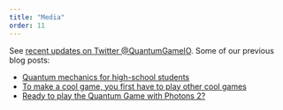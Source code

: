 ```yaml
---
title: "Media"
order: 11
---
```


See [recent updates on Twitter @QuantumGameIO](twitter.com/quantumgameio).
Some of our previous blog posts:

- [Quantum mechanics for high-school students](https://p.migdal.pl/2016/08/15/quantum-mechanics-for-high-school-students.html)
- [To make a cool game, you first have to play other cool games](https://medium.com/quantum-photons/to-make-a-cool-game-you-first-have-to-play-other-cool-games-a1a1d45e169b)
- [Ready to play the Quantum Game with Photons 2?](https://www.quantumlah.org/about/highlight/2020-04-play-new-quantum-game)
